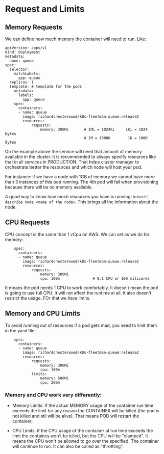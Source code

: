 # Request and Limits

## Memory Requests

We can define how much memory the container will need to run. Like:
```
apiVersion: apps/v1
kind: Deployment
metadata:
  name: queue
spec:
  selector:
    matchLabels:
      app: queue
  replicas: 1
  template: # template for the pods
    metadata:
      labels:
        app: queue
    spec:
      containers:
      - name: queue
        image: richardchesterwood/k8s-fleetman-queue:release2
        resources:
            requests:
                memory: 300Mi       # 1Mi = 1024Ki     1Ki = 1024 bytes
                                    # 1M = 1000K        1K = 1000 bytes
```

On the example above the service will need that amount of memory available in the cluster.
It is recommended to always specify resources like that in all services in PRODUCTION. That helps cluster manager to orchestrate better the resources and which node will host your pod.

For instance: if we have a node with 1GB of memory we cannot have more than 3 instances of this pod running. The 4th pod will fail when provisioning because there will be no memory available.

A good way to know how much resources you have is running: `kubectl describe node <name of the node>`. This brings all the information about the node.

## CPU Requests

CPU concept is the same than 1 vCpu on AWS. We can set as we do for memory:
```
    spec:
      containers:
      - name: queue
        image: richardchesterwood/k8s-fleetman-queue:release2
        resources:
            requests:
                memory: 300Mi
                cpu: 100m               # 0.1 CPU or 100 milicores
```
It means the pod needs 1 CPU to work comfortably. It doesn't mean the pod is going to use full CPU. It will not affect the runtime at all. It also doesn't restrict the usage. FOr that we have limits.

## Memory and CPU Limits

To avoid running out of resources if a pod gets mad, you need to limit them in the yaml file:
```
    spec:
      containers:
      - name: queue
        image: richardchesterwood/k8s-fleetman-queue:release2
        resources:
            requests:
                memory: 300Mi
                cpu: 100m              
            limits:
                memory: 500Mi
                cpu: 200m
```

### Memory and CPU work very differently:

* Memory Limits: if the actual MEMORY usage of the container run time exceeds the limit for any reason the CONTAINER will be killed (the pod is not killed and stil will be alive). That means POD will restart the container;

* CPU Limits: if the CPU usage of the container at run time exceeds the limit the containes won't be killed, but the CPU will be "clamped". It means the CPU won't be allowed to go over the specified. The container will continue to run. It can also be called as "throttling".

